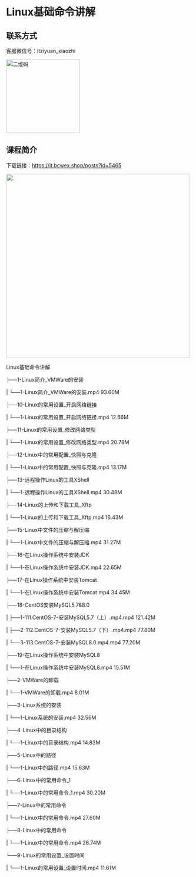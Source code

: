 # Linux基础命令讲解

## 联系方式

客服微信号：itziyuan_xiaozhi

<img src="https://ziyuanyun.oss-cn-guangzhou.aliyuncs.com/common/20240614073449/666b82192834a.jpg" width="200" height="200" alt="二维码">

## 课程简介

下载链接：https://it.bcwex.shop/posts?id=5465

<img src="https://ziyuanyun.oss-cn-guangzhou.aliyuncs.com/yun/20241201162248/674c1cd896236.jpg" width="500" alt="">

  Linux基础命令讲解



 ├──1-Linux简介_VMWare的安装

 | └──1-Linux简介_VMWare的安装.mp4 93.60M

 ├──10-Linux的常用设置_开启网络链接

 | └──1-Linux的常用设置_开启网络链接.mp4 12.66M

 ├──11-Linux的常用设置_修改网络类型

 | └──1-Linux的常用设置_修改网络类型.mp4 20.78M

 ├──12-Linux中的常用配置_快照与克隆

 | └──1-Linux中的常用配置_快照与克隆.mp4 13.17M

 ├──13-远程操作Linux的工具XShell

 | └──1-远程操作Linux的工具XShell.mp4 30.48M

 ├──14-Linux的上传和下载工具_Xftp

 | └──1-Linux的上传和下载工具_Xftp.mp4 16.43M

 ├──15-Linux中文件的压缩与解压缩

 | └──1-Linux中文件的压缩与解压缩.mp4 31.27M

 ├──16-在Linux操作系统中安装JDK

 | └──1-在Linux操作系统中安装JDK.mp4 22.65M

 ├──17-在Linux操作系统中安装Tomcat

 | └──1-在Linux操作系统中安装Tomcat.mp4 34.45M

 ├──18-CentOS安装MySQL5.7&amp;8.0

 | ├──1-111.CentOS-7-安装MySQL5.7（上）.mp4.mp4 121.42M

 | ├──2-112.CentOS-7-安装MySQL5.7（下）.mp4.mp4 77.80M

 | └──3-113.CentOS-7-安装MySQL8.0.mp4.mp4 77.20M

 ├──19-在Linux操作系统中安装MySQL8

 | └──1-在Linux操作系统中安装MySQL8.mp4 15.51M

 ├──2-VMWare的卸载

 | └──1-VMWare的卸载.mp4 8.01M

 ├──3-Linux系统的安装

 | └──1-Linux系统的安装.mp4 32.56M

 ├──4-Linux中的目录结构

 | └──1-Linux中的目录结构.mp4 14.83M

 ├──5-Linux中的路径

 | └──1-Linux中的路径.mp4 15.63M

 ├──6-Linux中的常用命令_1

 | └──1-Linux中的常用命令_1.mp4 30.20M

 ├──7-Linux中的常用命令

 | └──1-Linux中的常用命令.mp4 27.60M

 ├──8-Linux中的常用命令

 | └──1-Linux中的常用命令.mp4 26.74M

 └──9-Linux的常用设置_设置时间

 | └──1-Linux的常用设置_设置时间.mp4 11.61M

  
